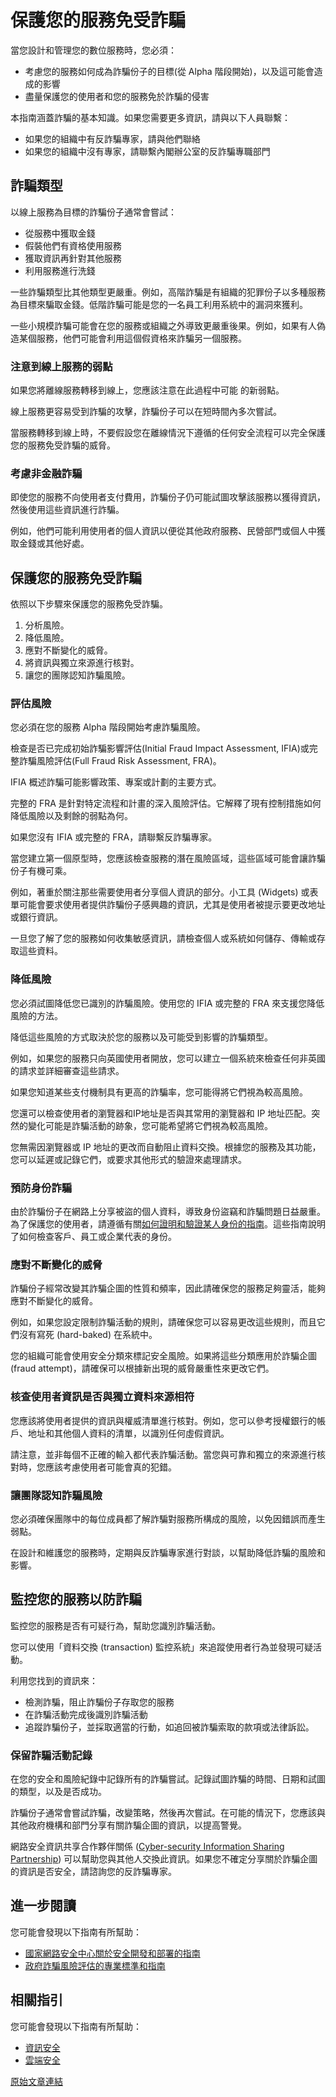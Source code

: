 # 保護您的服務免受詐騙

當您設計和管理您的數位服務時，您必須：

- 考慮您的服務如何成為詐騙份子的目標(從 Alpha 階段開始)，以及這可能會造成的影響
- 盡量保護您的使用者和您的服務免於詐騙的侵害

本指南涵蓋詐騙的基本知識。如果您需要更多資訊，請與以下人員聯繫：

- 如果您的組織中有反詐騙專家，請與他們聯絡
- 如果您的組織中沒有專家，請聯繫內閣辦公室的反詐騙專職部門

## 詐騙類型

以線上服務為目標的詐騙份子通常會嘗試：

- 從服務中獲取金錢
- 假裝他們有資格使用服務
- 獲取資訊再針對其他服務
- 利用服務進行洗錢

一些詐騙類型比其他類型更嚴重。例如，高階詐騙是有組織的犯罪份子以多種服務為目標來騙取金錢。低階詐騙可能是您的一名員工利用系統中的漏洞來獲利。

一些小規模詐騙可能會在您的服務或組織之外導致更嚴重後果。例如，如果有人偽造某個服務，他們可能會利用這個假資格來詐騙另一個服務。

### 注意到線上服務的弱點

如果您將離線服務轉移到線上，您應該注意在此過程中可能 的新弱點。

線上服務更容易受到詐騙的攻擊，詐騙份子可以在短時間內多次嘗試。

當服務轉移到線上時，不要假設您在離線情況下遵循的任何安全流程可以完全保護您的服務免受詐騙的威脅。

### 考慮非金融詐騙

即使您的服務不向使用者支付費用，詐騙份子仍可能試圖攻擊該服務以獲得資訊，然後使用這些資訊進行詐騙。

例如，他們可能利用使用者的個人資訊以便從其他政府服務、民營部門或個人中獲取金錢或其他好處。

## 保護您的服務免受詐騙

依照以下步驟來保護您的服務免受詐騙。

1. 分析風險。
2. 降低風險。
3. 應對不斷變化的威脅。
4. 將資訊與獨立來源進行核對。
5. 讓您的團隊認知詐騙風險。

### 評估風險

您必須在您的服務 Alpha 階段開始考慮詐騙風險。

檢查是否已完成初始詐騙影響評估(Initial Fraud Impact Assessment, IFIA)或完整詐騙風險評估(Full Fraud Risk Assessment, FRA)。

IFIA 概述詐騙可能影響政策、專案或計劃的主要方式。

完整的 FRA 是針對特定流程和計畫的深入風險評估。它解釋了現有控制措施如何降低風險以及剩餘的弱點為何。

如果您沒有 IFIA 或完整的 FRA，請聯繫反詐騙專家。

當您建立第一個原型時，您應該檢查服務的潛在風險區域，這些區域可能會讓詐騙份子有機可乘。

例如，著重於關注那些需要使用者分享個人資訊的部分。小工具 (Widgets) 或表單可能會要求使用者提供詐騙份子感興趣的資訊，尤其是使用者被提示要更改地址或銀行資訊。

一旦您了解了您的服務如何收集敏感資訊，請檢查個人或系統如何儲存、傳輸或存取這些資料。

### 降低風險

您必須試圖降低您已識別的詐騙風險。使用您的 IFIA 或完整的 FRA 來支援您降低風險的方法。

降低這些風險的方式取決於您的服務以及可能受到影響的詐騙類型。

例如，如果您的服務只向英國使用者開放，您可以建立一個系統來檢查任何非英國的請求並詳細審查這些請求。

如果您知道某些支付機制具有更高的詐騙率，您可能得將它們視為較高風險。

您還可以檢查使用者的瀏覽器和IP地址是否與其常用的瀏覽器和 IP 地址匹配。突然的變化可能是詐騙活動的跡象，您可能希望將它們視為較高風險。

您無需因瀏覽器或 IP 地址的更改而自動阻止資料交換。根據您的服務及其功能，您可以延遲或記錄它們，或要求其他形式的驗證來處理請求。

### 預防身份詐騙

由於詐騙份子在網路上分享被盜的個人資料，導致身份盜竊和詐騙問題日益嚴重。為了保護您的使用者，請遵循有關[如何證明和驗證某人身份的指南](https://www.gov.uk/government/publications/identity-proofing-and-verification-of-an-individual/how-to-prove-and-verify-someones-identity)。這些指南說明了如何檢查客戶、員工或企業代表的身份。

### 應對不斷變化的威脅

詐騙份子經常改變其詐騙企圖的性質和頻率，因此請確保您的服務足夠靈活，能夠應對不斷變化的威脅。

例如，如果您設定限制詐騙活動的規則，請確保您可以容易更改這些規則，而且它們沒有寫死 (hard-baked) 在系統中。

您的組織可能會使用安全分類來標記安全風險。如果將這些分類應用於詐騙企圖 (fraud attempt)，請確保可以根據新出現的威脅嚴重性來更改它們。

### 核查使用者資訊是否與獨立資料來源相符

您應該將使用者提供的資訊與權威清單進行核對。例如，您可以參考授權銀行的帳戶、地址和其他個人資料的清單，以識別任何虛假資訊。

請注意，並非每個不正確的輸入都代表詐騙活動。當您與可靠和獨立的來源進行核對時，您應該考慮使用者可能會真的犯錯。

### 讓團隊認知詐騙風險

您必須確保團隊中的每位成員都了解詐騙對服務所構成的風險，以免因錯誤而產生弱點。

在設計和維護您的服務時，定期與反詐騙專家進行對談，以幫助降低詐騙的風險和影響。

## 監控您的服務以防詐騙

監控您的服務是否有可疑行為，幫助您識別詐騙活動。

您可以使用「資料交換 (transaction) 監控系統」來追蹤使用者行為並發現可疑活動。

利用您找到的資訊來：

- 檢測詐騙，阻止詐騙份子存取您的服務
- 在詐騙活動完成後識別詐騙活動
- 追蹤詐騙份子，並採取適當的行動，如追回被詐騙索取的款項或法律訴訟。

### 保留詐騙活動記錄

在您的安全和風險紀錄中記錄所有的詐騙嘗試。記錄試圖詐騙的時間、日期和試圖的類型，以及是否成功。

詐騙份子通常會嘗試詐騙，改變策略，然後再次嘗試。在可能的情況下，您應該與其他政府機構和部門分享有關詐騙企圖的資訊，以提高警覺。

網路安全資訊共享合作夥伴關係 ([Cyber-security Information Sharing Partnership](https://www.cert.gov.uk/cisp/)) 可以幫助您與其他人交換此資訊。如果您不確定分享關於詐騙企圖的資訊是否安全，請諮詢您的反詐騙專家。

## 進一步閱讀

您可能會發現以下指南有所幫助：

- [國家網路安全中心關於安全開發和部署的指南](https://www.ncsc.gov.uk/collection/developers-collection)
- [政府詐騙風險評估的專業標準和指南](https://www.gov.uk/government/publications/professional-standards-and-guidance-for-fraud-risk-assessment-in-government)

## 相關指引

您可能會發現以下指南有所幫助：

- [資訊安全](https://www.gov.uk/service-manual/making-software/information-security.html)
- [雲端安全](https://www.gov.uk/service-manual/operations/cloud-security.html)

[原始文章連結](https://www.gov.uk/service-manual/technology/protecting-your-service-against-fraud)
